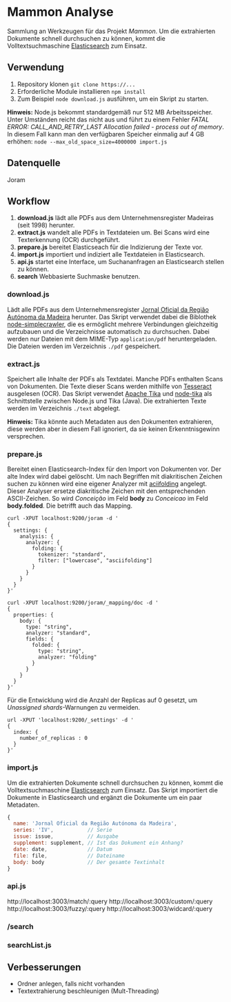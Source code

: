 # Mammon Analyse
Sammlung an Werkzeugen für das Projekt _Mammon_. Um die extrahierten Dokumente schnell durchsuchen zu können, kommt die Volltextsuchmaschine [Elasticsearch](https://www.elastic.co/products/elasticsearch) zum Einsatz.

## Verwendung
1. Repository klonen `git clone https://...`
2. Erforderliche Module installieren `npm install`
3. Zum Beispiel `node download.js` ausführen, um ein Skript zu starten.

**Hinweis:** Node.js bekommt standardgemäß nur 512 MB Arbeitsspeicher. Unter Umständen reicht das nicht aus und führt zu einem Fehler *FATAL ERROR: CALL_AND_RETRY_LAST Allocation failed - process out of memory*. In diesem Fall kann man den verfügbaren Speicher einmalig auf 4 GB erhöhen: `node --max_old_space_size=4000000 import.js`

## Datenquelle
Joram

## Workflow
1. **download.js** lädt alle PDFs aus dem Unternehmensregister Madeiras (seit 1998) herunter.
2. **extract.js** wandelt alle PDFs in Textdateien um. Bei Scans wird eine Texterkennung (OCR) durchgeführt.
3. **prepare.js** bereitet Elasticseach für die Indizierung der Texte vor.
4. **import.js** importiert und indiziert alle Textdateien in Elasticsearch.
5. **api.js** startet eine Interface, um Suchananfragen an Elasticsearch stellen zu können.
6. **search** Webbasierte Suchmaske benutzen.

### download.js
Lädt alle PDFs aus dem Unternehmensregister [Jornal Oficial da Região Autónoma da Madeira](http://www.gov-madeira.pt/joram/4serie/) herunter. Das Skript verwendet dabei die Biblothek [node-simplecrawler](https://github.com/cgiffard/node-simplecrawler/), die es ermöglicht mehrere Verbindungen gleichzeitig aufzubauen und die Verzeichnisse automatisch zu durchsuchen. Dabei werden nur Dateien mit dem MIME-Typ `application/pdf` heruntergeladen. Die Dateien werden im Verzeichnis `./pdf` gespeichert. 

### extract.js
Speichert alle Inhalte der PDFs als Textdatei. Manche PDFs enthalten Scans von Dokumenten. Die Texte dieser Scans werden mithilfe von [Tesseract](https://github.com/tesseract-ocr/tesseract) ausgelesen (OCR). Das Skript verwendet [Apache Tika](https://tika.apache.org/) und [node-tika](https://github.com/ICIJ/node-tika) als Schnittstelle zwischen Node.js und Tika (Java). Die extrahierten Texte werden im Verzeichnis `./text` abgelegt.

**Hinweis:** Tika könnte auch Metadaten aus den Dokumenten extrahieren, diese werden aber in diesem Fall ignoriert, da sie keinen Erkenntnisgewinn versprechen.

### prepare.js
Bereitet einen Elasticsearch-Index für den Import von Dokumenten vor. Der alte Index wird dabei gelöscht. Um nach Begriffen mit diakritischen Zeichen suchen zu können wird eine eigener Analyzer mit [aciifolding](https://www.elastic.co/guide/en/elasticsearch/guide/2.x/asciifolding-token-filter.html) angelegt. Dieser Analyser ersetze diakritische Zeichen mit den entsprechenden ASCII-Zeichen. So wird _Conceição_ im Feld **body** zu _Conceicao_ im Feld **body.folded**. Die betrifft auch das Mapping.

```
curl -XPUT localhost:9200/joram -d '
{
  settings: {
    analysis: {
      analyzer: {
        folding: {
          tokenizer: "standard",
          filter: ["lowercase", "asciifolding"]
        }
      }
    }
  }
}'
```

```
curl -XPUT localhost:9200/joram/_mapping/doc -d '
{
  properties: {
    body: {
      type: "string",
      analyzer: "standard",
      fields: {
        folded: {
          type: "string",
          analyzer: "folding"
        }
      }
    }
  }
}'
```

Für die Entwicklung wird die Anzahl der Replicas auf 0 gesetzt, um _Unassigned shards_-Warnungen zu vermeiden. 

```
url -XPUT 'localhost:9200/_settings' -d '         
{                  
  index: {
    number_of_replicas : 0
  }
}'
```

### import.js
Um die extrahierten Dokumente schnell durchsuchen zu können, kommt die Volltextsuchmaschine [Elasticsearch](https://www.elastic.co/products/elasticsearch) zum Einsatz. Das Skript importiert die Dokumente in Elasticsearch und ergänzt die Dokumente um ein paar Metadaten.

```javascript
{
  name: 'Jornal Oficial da Região Autónoma da Madeira',
  series: 'IV',           // Serie
  issue: issue,           // Ausgabe
  supplement: supplement, // Ist das Dokument ein Anhang?
  date: date,             // Datum
  file: file,             // Dateiname
  body: body              // Der gesamte Textinhalt
}
```

### api.js

http://localhost:3003/match/:query
http://localhost:3003/custom/:query
http://localhost:3003/fuzzy/:query
http://localhost:3003/widcard/:query

### /search

### searchList.js

## Verbesserungen
- Ordner anlegen, falls nicht vorhanden
- Textextrahierung beschleunigen (Mult-Threading)

